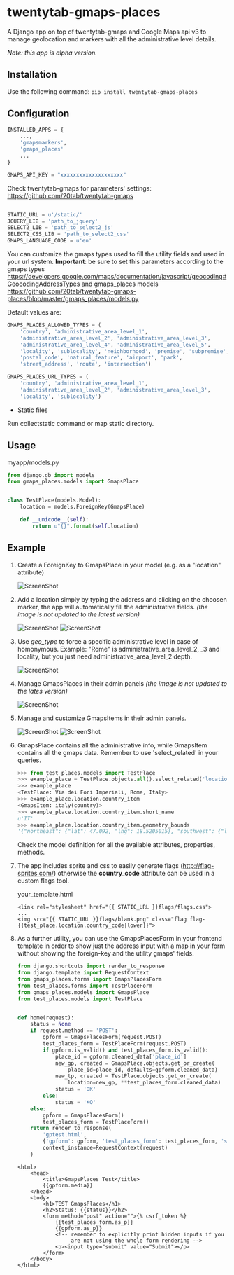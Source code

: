 twentytab-gmaps-places
=====================

A Django app on top of twentytab-gmaps and Google Maps api v3 to manage geolocation and markers with all the administrative level details.

*Note: this app is alpha version.*

## Installation

Use the following command: ```pip install twentytab-gmaps-places```

## Configuration

```py
INSTALLED_APPS = {
    ...,
    'gmapsmarkers',
    'gmaps_places'
    ...
}

GMAPS_API_KEY = "xxxxxxxxxxxxxxxxxxxx"

```

Check twentytab-gmaps for parameters' settings:
https://github.com/20tab/twentytab-gmaps

```py

STATIC_URL = u'/static/'
JQUERY_LIB = 'path_to_jquery'
SELECT2_LIB = 'path_to_select2_js'
SELECT2_CSS_LIB = 'path_to_select2_css'
GMAPS_LANGUAGE_CODE = u'en'

```

You can customize the gmaps types used to fill the
utility fields and used in your url system.
**Important**: be sure to set this parameters 
according to the gmaps types
https://developers.google.com/maps/documentation/javascript/geocoding#GeocodingAddressTypes
and gmaps_places models
https://github.com/20tab/twentytab-gmaps-places/blob/master/gmaps_places/models.py

Default values are:
```py
GMAPS_PLACES_ALLOWED_TYPES = ( 
    'country', 'administrative_area_level_1',
    'administrative_area_level_2', 'administrative_area_level_3',
    'administrative_area_level_4', 'administrative_area_level_5',
    'locality', 'sublocality', 'neighborhood', 'premise', 'subpremise',
    'postal_code', 'natural_feature', 'airport', 'park',
    'street_address', 'route', 'intersection')

GMAPS_PLACES_URL_TYPES = ( 
    'country', 'administrative_area_level_1',
    'administrative_area_level_2', 'administrative_area_level_3',
    'locality', 'sublocality')
```


- Static files

Run collectstatic command or map static directory.

## Usage

myapp/models.py
```py
from django.db import models
from gmaps_places.models import GmapsPlace


class TestPlace(models.Model):
    location = models.ForeignKey(GmapsPlace)

    def __unicode__(self):
        return u"{}".format(self.location)
```

## Example
1. Create a ForeignKey to GmapsPlace in your model (e.g. as a "location" attribute)

    ![ScreenShot](https://raw.github.com/20tab/twentytab-gmaps-places/master/img/screenshot1-models.png)

2. Add a location simply by typing the address and clicking on the choosen marker, the app will automatically fill the administrative fields. *(the image is not updated to the latest version)*

    ![ScreenShot](https://raw.github.com/20tab/twentytab-gmaps-places/master/img/screenshot2-address.png)
    ![ScreenShot](https://raw.github.com/20tab/twentytab-gmaps-places/master/img/screenshot2b-address.png)

3. Use *geo_type* to force a specific administrative level in case of homonymous. Example: "Rome" is administrative_area_level_2, _3 and locality, but you just need administrative_area_level_2 depth.

    ![ScreenShot](https://raw.github.com/20tab/twentytab-gmaps-places/master/img/screenshot3-geo_type.png)

4. Manage GmapsPlaces in their admin panels *(the image is not updated to the lates version)*

    ![ScreenShot](https://raw.github.com/20tab/twentytab-gmaps-places/master/img/screenshot4-gmaps_places_admin.png)

5. Manage and customize GmapsItems in their admin panels.

    ![ScreenShot](https://raw.github.com/20tab/twentytab-gmaps-places/master/img/screenshot5-gmaps_items_admin.png)
    ![ScreenShot](https://raw.github.com/20tab/twentytab-gmaps-places/master/img/screenshot5b-gmaps_items_admin.png)

6. GmapsPlace contains all the administrative info, while GmapsItem contains all the gmaps data. Remember to use 'select_related' in your queries.

    ```py
    >>> from test_places.models import TestPlace
    >>> example_place = TestPlace.objects.all().select_related('location', 'location__country_item')[0]
    >>> example_place
    <TestPlace: Via dei Fori Imperiali, Rome, Italy>
    >>> example_place.location.country_item
    <GmapsItem: italy(country)>
    >>> example_place.location.country_item.short_name
    u'IT'
    >>> example_place.location.country_item.geometry_bounds
    '{"northeast": {"lat": 47.092, "lng": 18.5205015}, "southwest": {"lat": 35.4929201, "lng": 6.6267201}}'
    ```
    Check the model definition for all the available attributes, properties, methods.

7. The app includes sprite and css to easily generate flags (http://flag-sprites.com/) otherwise the **country_code** attribute can be used in a custom flags tool.

    your_template.html
    ```django
    <link rel="stylesheet" href="{{ STATIC_URL }}flags/flags.css">
    ...
    <img src="{{ STATIC_URL }}flags/blank.png" class="flag flag-{{test_place.location.country_code|lower}}">
    ```
8. As a further utility, you can use the GmapsPlacesForm in your frontend template in order to show just the address input with a map in your form without showing the foreign-key and the utility gmaps' fields.

    ```py
    from django.shortcuts import render_to_response
    from django.template import RequestContext
    from gmaps_places.forms import GmapsPlacesForm
    from test_places.forms import TestPlaceForm
    from gmaps_places.models import GmapsPlace
    from test_places.models import TestPlace


    def home(request):
        status = None
        if request.method == 'POST':
            gpform = GmapsPlacesForm(request.POST)
            test_places_form = TestPlaceForm(request.POST)
            if gpform.is_valid() and test_places_form.is_valid():
                place_id = gpform.cleaned_data['place_id']
                new_gp, created = GmapsPlace.objects.get_or_create(
                    place_id=place_id, defaults=gpform.cleaned_data)
                new_tp, created = TestPlace.objects.get_or_create(
                    location=new_gp, **test_places_form.cleaned_data)
                status = 'OK'
            else:
                status = 'KO'
        else:
            gpform = GmapsPlacesForm()
            test_places_form = TestPlaceForm()
        return render_to_response(
            'gptest.html',
            {'gpform': gpform, 'test_places_form': test_places_form, 'status': status},
            context_instance=RequestContext(request)
        )
    ```

    ```django
    <html>
        <head>
            <title>GmapsPlaces Test</title>
            {{gpform.media}}
        </head>
        <body>
            <h1>TEST GmapsPlaces</h1>
            <h2>Status: {{status}}</h2>
            <form method="post" action="">{% csrf_token %}
                {{test_places_form.as_p}}
                {{gpform.as_p}}
                <!-- remember to explicitly print hidden inputs if you
                     are not using the whole form rendering -->
                <p><input type="submit" value="Submit"></p>
            </form>
        </body>
    </html>
    ```
